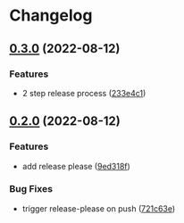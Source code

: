 # Changelog

## [0.3.0](https://github.com/glebiller/showcase-release/compare/v0.2.0...v0.3.0) (2022-08-12)


### Features

* 2 step release process ([233e4c1](https://github.com/glebiller/showcase-release/commit/233e4c1f9095fd4c7aaad86971c78b7e9a64f3dd))

## [0.2.0](https://github.com/glebiller/showcase-release/compare/v0.1.0...v0.2.0) (2022-08-12)


### Features

* add release please ([9ed318f](https://github.com/glebiller/showcase-release/commit/9ed318fec86727d9173ffb62cbad1ef9fdeb8a72))


### Bug Fixes

* trigger release-please on push ([721c63e](https://github.com/glebiller/showcase-release/commit/721c63e1cd91ac9bc199d7ec0206288dca82807f))
